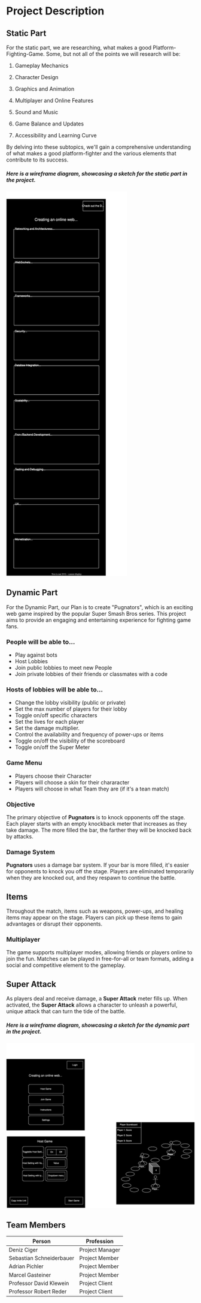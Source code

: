 # Project Description

## Static Part

For the static part, we are researching, what makes a good Platform-Fighting-Game. Some, but not all of the points we will research will be:

 1. Gameplay Mechanics

 2. Character Design

 3. Graphics and Animation

 4. Multiplayer and Online Features

 5. Sound and Music

 7. Game Balance and Updates

 8. Accessibility and Learning Curve

By delving into these subtopics, we'll gain a comprehensive understanding of what makes a good platform-fighter and the various elements that contribute to its success.

##### Here is a wireframe diagram, showcasing a sketch for the static part in the project.

![](static.svg)
 
## Dynamic Part

For the Dynamic Part, our Plan is to create "Pugnators", which is an exciting web game inspired by the popular Super Smash Bros series. This project aims to provide an engaging and entertaining experience for fighting game fans.

### People will be able to...
- Play against bots
- Host Lobbies
- Join public lobbies to meet new People
- Join private lobbies of their friends or classmates with a code

### Hosts of lobbies will be able to...
- Change the lobby visibility (public or private)
- Set the max number of players for their lobby
- Toggle on/off specific characters
- Set the lives for each player
- Set the damage multiplier.
- Control the availability and frequency of power-ups or items
- Toggle on/off the visibility of the scoreboard
- Toggle on/off the Super Meter

### Game Menu
- Players choose their Character
- Players will choose a skin for their chararacter
- Players will choose in what Team they are (if it's a tean match)

### Objective
The primary objective of **Pugnators** is to knock opponents off the stage. Each player starts with an empty knockback meter that increases as they take damage. The more filled the bar, the farther they will be knocked back by attacks.

### Damage System

**Pugnators** uses a damage bar system. If your bar is more filled, it's easier for opponents to knock you off the stage. Players are eliminated temporarily when they are knocked out, and they respawn to continue the battle.

## Items

Throughout the match, items such as weapons, power-ups, and healing items may appear on the stage. Players can pick up these items to gain advantages or disrupt their opponents.

### Multiplayer

The game supports multiplayer modes, allowing friends or players online to join the fun. Matches can be played in free-for-all or team formats, adding a social and competitive element to the gameplay.

## Super Attack

As players deal and receive damage, a **Super Attack** meter fills up. When activated, the **Super Attack** allows a character to unleash a powerful, unique attack that can turn the tide of the battle.

##### Here is a wireframe diagram, showcasing a sketch for the dynamic part in the project.

![](dynamic.svg)

## Team Members
|Person                   | Profession      |
|-------------------------|-----------------|
|Deniz Ciger              | Project Manager |
|Sebastian Schneiderbauer | Project Member  |
|Adrian Pichler           | Project Member  |
|Marcel Gasteiner         | Project Member  |
|Professor David Klewein  | Project Client  |
|Professor Robert Reder   | Project Client  |
